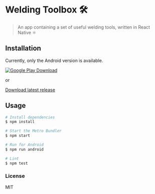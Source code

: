 # Welding Toolbox 🛠️

> An app containing a set of useful welding tools, written in React Native ⚛️

## Installation

Currently, only the Android version is available.

[![Google Play Download][google-play-badge]][google-play-download]

or

[Download latest release](https://github.com/xxczaki/welding-toolbox/releases/latest)

## Usage

```bash
# Install dependencies
$ npm install

# Start the Metro Bundler
$ npm start

# Run for Android
$ npm run android

# Lint
$ npm test
```

### License

MIT

[google-play-badge]: https://play.google.com/intl/en_us/badges/images/badge_new.png
[google-play-download]: https://play.google.com/store/apps/details?id=com.kepinski.weldingtoolbox
